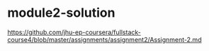 # module2-solution
https://github.com/jhu-ep-coursera/fullstack-course4/blob/master/assignments/assignment2/Assignment-2.md
